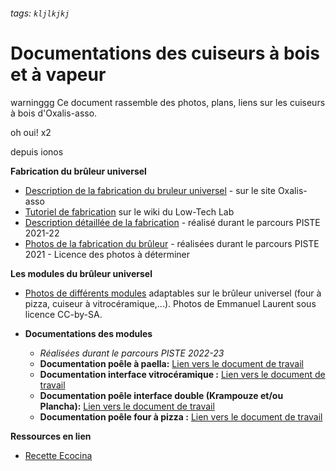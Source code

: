 ###### tags: `kljlkjkj`

# Documentations des cuiseurs à bois et à vapeur

warninggg Ce document rassemble des photos, plans, liens sur les
cuiseurs à bois d\'Oxalis-asso.

oh oui!
x2

depuis ionos

**Fabrication du brûleur universel**

-   [Description de la fabrication du bruleur
    universel](http://www.oxalis-asso.org/?page_id=4866) - sur le site
    Oxalis-asso
-   [Tutoriel de
    fabrication](http://wiki.lowtechlab.org/w/index.php?title=Cuiseur_%C3%A0_bois_Oxalis)
    sur le wiki du Low-Tech Lab
-   [Description détaillée de la
    fabrication](Cuiseur_Oxalis_Fabrication_bruleur.md) -
    réalisé durant le parcours PISTE 2021-22
-   [Photos de la fabrication du
    brûleur](https://drive.google.com/drive/folders/1fmUhOe4w6hyGFId1UPpFGXh2_6Fj59mG?usp=sharing) -
    réalisées durant le parcours PISTE 2021 - Licence des photos à
    déterminer

**Les modules du brûleur universel**

-   [Photos de différents
    modules](https://cloud.lamyne.org/s/S8CNteCXDQMyx3Z) adaptables sur
    le brûleur universel (four à pizza, cuiseur à vitrocéramique,\...).
    Photos de Emmanuel Laurent sous licence CC-by-SA.

-   **Documentations des modules**

    -   *Réalisées durant le parcours PISTE 2022-23*
    -   **Documentation poêle à paella:**
        [Lien vers le document de travail](Module_Paella_Wok.md)
    -   **Documentation interface vitrocéramique :**
        [Lien vers le document de travail](Module_vitroceramique.md)
    -   **Documentation poêle interface double (Krampouze et/ou Plancha):**
        [Lien vers le document de travail](Module_combine_crepe_plancha.md)
    -   **Documentation poêle four à pizza :**
        [Lien vers le document de travail](Module_Four_a_Pizza.md)

**Ressources en lien**

-   [Recette Ecocina](https://pad.lescommuns.org/recette_ECocina#)
